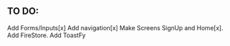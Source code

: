 ## TO DO:

Add Forms/Inputs[x]
Add navigation[x]
Make Screens SignUp and Home[x].
Add FireStore.
Add ToastFy
